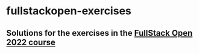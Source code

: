 # fullstackopen-exercises

## Solutions for the exercises in the [FullStack Open 2022 course](https://fullstackopen.com/)
